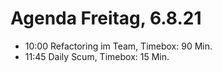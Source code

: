 # Agenda Freitag, 6.8.21

- 10:00 Refactoring im Team, Timebox: 90 Min.
- 11:45 Daily Scum, Timebox: 15 Min.
